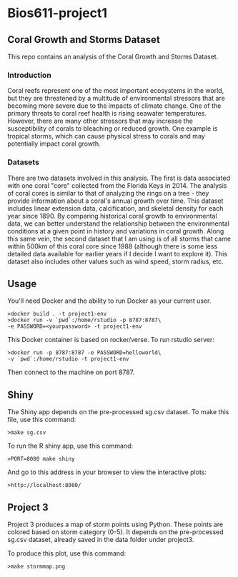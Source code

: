 Bios611-project1
===========
Coral Growth and Storms  Dataset
---------

This repo contains an analysis of the Coral Growth and Storms Dataset.

### Introduction

Coral reefs represent one of the most important ecosystems in the world, but they are threatened by a multitude of environmental stressors that are becoming more severe due to the impacts of climate change. One of the primary threats to coral reef health is rising seawater temperatures. However, there are many other stressors that may increase the susceptibility of corals to bleaching or reduced growth. One example is tropical storms, which can cause physical stress to corals and may potentially impact coral growth.

### Datasets

There are two datasets involved in this analysis. The first is data associated with one coral "core" collected from the Florida Keys in 2014. The analysis of coral cores is similar to that of analyzing the rings on a tree - they provide information about a coral's annual growth over time. This dataset includes linear extension data, calcification, and skeletal density for each year since 1890. By comparing historical coral growth to environmental data, we can better understand the relationship between the environmental conditions at a given point in history and variations in coral growth. Along this same vein, the second dataset that I am using is of all storms that came within 500km of this coral core since 1988 (although there is some less detailed data available for earlier years if I decide I want to explore it). This dataset also includes other values such as wind speed, storm radius, etc.

Usage
------

You'll need Docker and the ability to run Docker as your current user.

    >docker build . -t project1-env
    >docker run -v `pwd`:/home/rstudio -p 8787:8787\
    -e PASSWORD=<yourpassword> -t project1-env


This Docker container is based on rocker/verse. To run rstudio server:

    >docker run -p 8787:8787 -e PASSWORD=helloworld\
    -v `pwd`:/home/rstudio -t project1-env

Then connect to the machine on port 8787.

Shiny
------
The Shiny app depends on the pre-processed sg.csv dataset.
To make this file, use this command:

    >make sg.csv

To run the R shiny app, use this command:

    >PORT=8080 make shiny
    
And go to this address in your browser to view the interactive plots:

    >http://localhost:8080/


Project 3
-----
Project 3 produces a map of storm points using Python. These points are colored based on storm category (0-5). It depends on the pre-processed sg.csv dataset, already saved in the data folder under project3.

To produce this plot, use this command:

    >make stormmap.png
